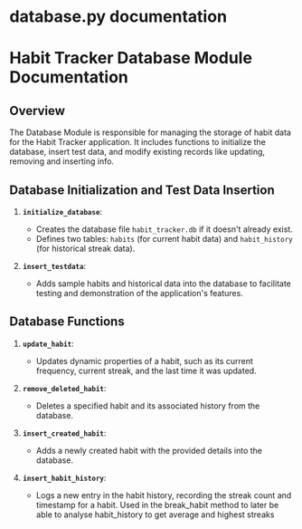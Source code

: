 # database.py documentation 

# Habit Tracker Database Module Documentation

## Overview

The Database Module is responsible for managing the storage of habit data for the Habit Tracker application. It includes functions to initialize the database, insert test data, and modify existing records like updating, removing and inserting info.

## Database Initialization and Test Data Insertion

1. **`initialize_database`**:
    - Creates the database file `habit_tracker.db` if it doesn't already exist.
    - Defines two tables: `habits` (for current habit data) and `habit_history` (for historical streak data).

2. **`insert_testdata`**:
    - Adds sample habits and historical data into the database to facilitate testing and demonstration of the application's features.

## Database Functions

1. **`update_habit`**:
    - Updates dynamic properties of a habit, such as its current frequency, current streak, and the last time it was updated.

2. **`remove_deleted_habit`**:
    - Deletes a specified habit and its associated history from the database.

3. **`insert_created_habit`**:
    - Adds a newly created habit with the provided details into the database.

4. **`insert_habit_history`**:
    - Logs a new entry in the habit history, recording the streak count and timestamp for a habit. Used in the break_habit method to later be able to analyse habit_history to get average and highest streaks

